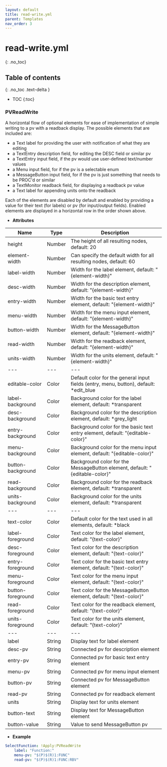 ```yaml
---
layout: default
title: read-write.yml
parent: Templates
nav_order: 3
---
```


# read-write.yml
{: .no_toc}

## Table of contents
{: .no_toc .text-delta }

- TOC
{:toc}


### PVReadWrite

A horizontal flow of optional elements for ease of implementation of simple writing to a pv with a readback display.
The possible elements that are included are:

* a Text label for providing the user with notification of what they are editing  
* a TextEntry description field, for editing the DESC field or similar pv  
* a TextEntry input field, if the pv would use user-defined text/number values  
* a Menu input field, for if the pv is a selectable enum  
* a MessageButton input field, for if the pv is just something that needs to be PROC'd or similar
* a TextMonitor readback field, for displaying a readback pv value
* a Text label for appending units onto the readback

Each of the elements are disabled by default and enabled by providing a value for their text (for labels) or pv (for input/output fields).
Enabled elements are displayed in a horizontal row in the order shown above.

* **Attributes**

|     Name        |  Type  | Description|
|-----------------|--------|------------|
| height          | Number | The height of all resulting nodes, default: 20 |
| element-width   | Number | Can specify the default width for all resulting nodes, default: 60 |
| label-width     | Number | Width for the label element, default: "{element-width}" |
| desc-width      | Number | Width for the description element, default: "{element-width}" |
| entry-width     | Number | Width for the basic text entry element, default: "{element-width}" |
| menu-width      | Number | Width for the menu input element, default: "{element-width}" |
| button-width    | Number | Width for the MessageButton element, default: "{element-width}" |
| read-width      | Number | Width for the readback element, default: "{element-width}" |
| units-width     | Number | Width for the units element, default: "{element-width}" |
| ---             | ---    | --- |
| editable-color  | Color  | Default color for the general input fields (entry, menu, button), default: *edit_blue |
| label-background| Color  | Background color for the label element, default: *transparent |
| desc-background | Color  | Background color for the description element, default: *grey_light |
| entry-background| Color  | Background color for the basic text entry element, default: "{editable-color}" |
| menu-background | Color  | Background color for the menu input element, default: "{editable-color}" |
| button-background|Color  | Background color for the MessageButton element, default: "{editable-color}" |
| read-background | Color  | Background color for the readback element, default: *transparent |
| units-background| Color  | Background color for the units element, default: *transparent |
| ---             | ---    | --- |
| text-color      | Color  | Default color for the text used in all elements, default: *black |
| label-foreground| Color  | Text color for the label element, default: "{text-color}" |
| desc-foreground | Color  | Text color for the description element, default: "{text-color}" |
| entry-foreground| Color  | Text color for the basic text entry element, default: "{text-color}" |
| menu-foreground | Color  | Text color for the menu input element, default: "{text-color}" |
| button-foreground|Color  | Text color for the MessageButton element, default: "{text-color}" |
| read-foreground | Color  | Text color for the readback element, default: "{text-color}" |
| units-foreground| Color  | Text color for the units element, default: "{text-color}" |
| ---             | ---    | --- |
| label           | String | Display text for label element |
| desc-pv         | String | Connected pv for description element | 
| entry-pv        | String | Connected pv for basic text entry element | 
| menu-pv         | String | Connected pv for menu input element | 
| button-pv       | String | Connected pv for MessageButton element | 
| read-pv         | String | Connected pv for readback element |
| units           | String | Display text for units element | 
| button-text     | String | Display text for MessageButton element | 
| button-value    | String | Value to send MessageButton pv |


* **Example**

```yaml
SelectFunction: !Apply:PVReadWrite
    label: "Function:"
    menu-pv: "$(P)$(R)1:FUNC"
    read-pv: "$(P)$(R)1:FUNC:RBV"
```
